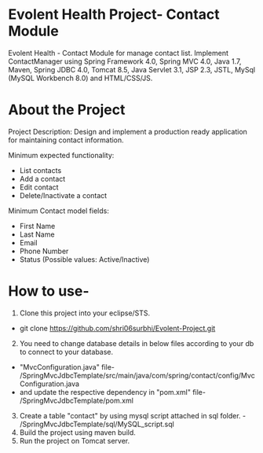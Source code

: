 # Evolent Health Project- Contact Module

Evolent Health - Contact Module for manage contact list.
Implement ContactManager using Spring Framework 4.0, Spring MVC 4.0, Java 1.7, Maven, Spring JDBC 4.0, Tomcat 8.5, Java Servlet 3.1, JSP 2.3, JSTL, MySql (MySQL Workbench 8.0) and HTML/CSS/JS.


# About the Project

Project Description:
Design and implement a production ready application for maintaining
contact information. 

Minimum expected functionality:
- List contacts
- Add a contact
- Edit contact
- Delete/Inactivate a contact

Minimum Contact model fields:
- First Name
- Last Name
- Email
- Phone Number
- Status (Possible values: Active/Inactive)


# How to use-

1. Clone this project into your eclipse/STS.
- git clone https://github.com/shri06surbhi/Evolent-Project.git
2. You need to change database details in below files according to your db to connect to your database.
 - "MvcConfiguration.java" file-   /SpringMvcJdbcTemplate/src/main/java/com/spring/contact/config/MvcConfiguration.java 
 - and update the respective dependency in "pom.xml" file-  /SpringMvcJdbcTemplate/pom.xml
3. Create a table "contact" by using mysql script attached in sql folder. - /SpringMvcJdbcTemplate/sql/MySQL_script.sql
4. Build the project using maven build.
5. Run the project on Tomcat server. 
